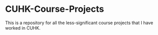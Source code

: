 # CUHK-Course-Projects
This is a repository for all the less-significant course projects that I have worked in CUHK.
